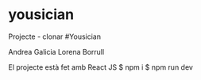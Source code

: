 # yousician

Projecte - clonar #Yousician


Andrea Galicia
Lorena Borrull

El projecte està fet amb React JS
$ npm i
$ npm run dev
